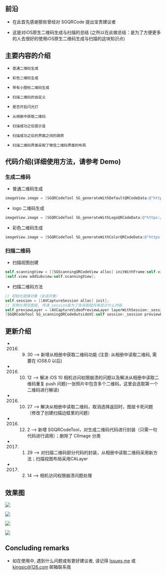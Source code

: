 
## 前沿

* 在此首先感谢那些曾经对 SGQRCode 提出宝贵建议者

* 这是对iOS原生二维码生成与扫描的总结 (之所以在此做总结：是为了方便更多的人去很好的使用iOS原生二维码生成与扫描的这块知识点)


## 主要内容的介绍

* `普通二维码生成`<br>

* `彩色二维码生成`<br>

* `带有小图标二维码生成`<br>

* `扫描二维码的自定义`<br>

* `是否开启闪光灯`<br>

* `从相册中获取二维码`<br>

* `扫描成功之后提示音`<br>

* `扫描成功之后的界面之间的跳转`<br>

* `扫描二维码界面采取了微信二维码界面的布局`<br>


## 代码介绍(详细使用方法，请参考 Demo)
### 生成二维码

* 普通二维码生成
```Objective-C
imageView.image = [SGQRCodeTool SG_generateWithDefaultQRCodeData:@"https://github.com/kingsic" imageViewWidth:imageViewW];
```

* logo 二维码生成
```Objective-C
imageView.image = [SGQRCodeTool SG_generateWithLogoQRCodeData:@"https://github.com/kingsic" logoImageName:@"icon_image" logoScaleToSuperView:scale];
```

* 彩色二维码生成
```Objective-C
imageView.image = [SGQRCodeTool SG_generateWithColorQRCodeData:@"https://github.com/kingsic" backgroundColor:[CIColor colorWithRed:1 green:0 blue:0.8] mainColor:[CIColor colorWithRed:0.3 green:0.2 blue:0.4]];
```

### 扫描二维码

* 扫描视图创建
```Objective-C
self.scanningView = [[SGScanningQRCodeView alloc] initWithFrame:self.view.frame outsideViewLayer:self.view.layer];
[self.view addSubview:self.scanningView];
```

* 扫描二维码方法
```Objective-C
// 初始化链接对象（会话对象）
self.session = [[AVCaptureSession alloc] init];
// 实例化预览图层, 传递_session是为了告诉图层将来显示什么内容
self.previewLayer = [AVCaptureVideoPreviewLayer layerWithSession:_session];
[SGQRCodeTool SG_scanningQRCodeOutsideVC:self session:_session previewLayer:_previewLayer];
```


## 更新介绍

* 2016. 9. 30  --> 新增从相册中获取二维码功能 (注意: 从相册中读取二维码, 需要在 iOS8.0 以后)
* 2016. 10. 12  --> 解决 iOS 10 相机访问权限崩溃的问题以及解决从相册中读取二维码重复 push 问题(一张照片中包含多个二维码，这里会选取第一个二维码进行解读)
* 2016. 10. 27  --> 解决从相册中读取二维码，取消选择返回时，图层卡死问题（修改了创建扫描边框里的问题）
* 2016. 12. 2  --> 新增 SGQRCodeTool，对生成二维码代码进行封装（只需一句代码进行调用）；删除了 CIImage 分类
* 2017. 1. 29  --> 对扫描二维码部分代码的封装，从相册中读取二维码采用新方法；扫描视图布局采用CALayer
* 2017. 2. 14  --> 相机访问权限崩溃问题处理


## 效果图

![](https://github.com/kingsic/SGQRCode/raw/master/Picture/sorgle.png) 

![](https://github.com/kingsic/SGQRCode/raw/master/Picture/sorgle2.png) 

![](https://github.com/kingsic/SGQRCode/raw/master/Picture/sorgle3.png) 

![](https://github.com/kingsic/SGQRCode/raw/master/Picture/sorgle4.png)


## Concluding remarks

* 如在使用中, 遇到什么问题或有更好建议者, 请记得 [Issues me](https://github.com/kingsic/SGQRCode/issues) 或 kingsic@126.com 邮箱联系我
